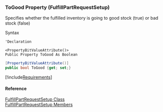 ﻿### ToGood Property (FulfillPartRequestSetup)

Specifies whether the fulfilled inventory is going to good stock (true) or bad stock (false)

Syntax

```vbnet
'Declaration

<PropertyBitValueAttribute()>
Public Property ToGood As Boolean
```

```csharp
[PropertyBitValueAttribute()]
public bool ToGood {get; set;}
```

[!include[Requirements](../partials/requirements.md)]

#### Reference

[FulfillPartRequestSetup Class](FChoice.Toolkits.Clarify~FChoice.Toolkits.Clarify.Logistics.FulfillPartRequestSetup.md)  
[FulfillPartRequestSetup Members](FChoice.Toolkits.Clarify~FChoice.Toolkits.Clarify.Logistics.FulfillPartRequestSetup_members.md)